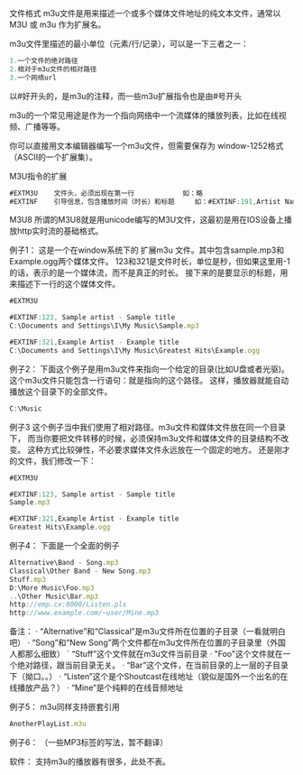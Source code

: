 
文件格式
m3u文件是用来描述一个或多个媒体文件地址的纯文本文件，通常以 M3U 或 m3u 作为扩展名。

m3u文件里描述的最小单位（元素/行/记录），可以是一下三者之一：

```javascript
1.一个文件的绝对路径
2.相对于m3u文件的相对路径
3.一个网络url
```

以#好开头的，是m3u的注释，而一些m3u扩展指令也是由#号开头

m3u的一个常见用途是作为一个指向网络中一个流媒体的播放列表，比如在线视频、广播等等。

你可以直接用文本编辑器编写一个m3u文件，但需要保存为 window-1252格式（ASCII的一个扩展集）。

M3U指令的扩展

```javascript
#EXTM3U    文件头，必须出现在第一行            如：略
#EXTINF	   引导信息，包含播放时间（时长）和标题     如：#EXTINF:191,Artist Name - Track Title
```

M3U8
所谓的M3U8就是用unicode编写的M3U文件，这最初是用在IOS设备上播放http实时流的基础格式。

例子1：
这是一个在window系统下的 扩展m3u 文件。其中包含sample.mp3和Example.ogg两个媒体文件。
123和321是文件时长，单位是秒，但如果这里用-1的话，表示的是一个媒体流，而不是真正的时长。
接下来的是要显示的标题，用来描述下一行的这个媒体文件。

```javascript
#EXTM3U

#EXTINF:123, Sample artist - Sample title
C:\Documents and Settings\I\My Music\Sample.mp3

#EXTINF:321,Example Artist - Example title
C:\Documents and Settings\I\My Music\Greatest Hits\Example.ogg
```

例子2：
下面这个例子是用m3u文件来指向一个给定的目录(比如U盘或者光驱)。
这个m3u文件只能包含一行语句：就是指向的这个路径。
这样，播放器就能自动播放这个目录下的全部文件。

```javascript
C:\Music
```

例子3
这个例子当中我们使用了相对路径。m3u文件和媒体文件放在同一个目录下，
而当你要把文件转移的时候，必须保持m3u文件和媒体文件的目录结构不改变。
这种方式比较弹性，不必要求媒体文件永远放在一个固定的地方。
还是刚才的文件，我们修改一下：

```javascript
#EXTM3U

#EXTINF:123, Sample artist - Sample title
Sample.mp3

#EXTINF:321,Example Artist - Example title
Greatest Hits\Example.ogg
```

例子4：
下面是一个全面的例子

```javascript
Alternative\Band - Song.mp3
Classical\Other Band - New Song.mp3
Stuff.mp3
D:\More Music\Foo.mp3
..\Other Music\Bar.mp3
http://emp.cx:8000/Listen.pls
http://www.example.com/~user/Mine.mp3
```

备注：
· “Alternative”和“Classical”是m3u文件所在位置的子目录（一看就明白吧）
· “Song”和“New Song”两个文件都在m3u文件所在位置的子目录里（外国人都那么细致）
` “Stuff”这个文件就在m3u文件当前目录
· "Foo"这个文件就在一个绝对路径，跟当前目录无关。
· “Bar”这个文件，在当前目录的上一层的子目录下（拗口。。）
· “Listen”这个是个Shoutcast在线地址（貌似是国外一个出名的在线播放产品？）
· “Mine”是个纯粹的在线音频地址

例子5：
m3u同样支持嵌套引用

```javascript
AnotherPlayList.m3u
```

例子6：
（一些MP3标签的写法，暂不翻译）

软件：
支持m3u的播放器有很多，此处不表。
